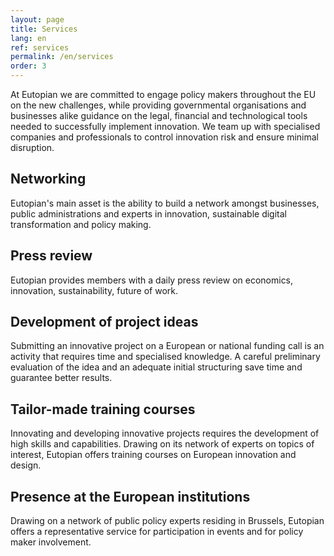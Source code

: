 ```yaml
---
layout: page
title: Services
lang: en
ref: services
permalink: /en/services
order: 3
---
```


At Eutopian we are committed to engage policy makers throughout the EU on the new challenges, while providing governmental organisations and businesses alike guidance on the legal, financial and technological tools needed to successfully implement innovation. We team up with specialised companies and professionals to control innovation risk and ensure minimal disruption.

## Networking

Eutopian's main asset is the ability to build a network amongst businesses, public administrations and experts in innovation, sustainable digital transformation and policy making.

## Press review

Eutopian provides members with a daily press review on economics, innovation, sustainability, future of work.

## Development of project ideas

Submitting an innovative project on a European or national funding call is an activity that requires time and specialised knowledge. A careful preliminary evaluation of the idea and an adequate initial structuring save time and guarantee better results.

## Tailor-made training courses

Innovating and developing innovative projects requires the development of high skills and capabilities. Drawing on its network of experts on topics of interest, Eutopian offers training courses on European innovation and design.

## Presence at the European institutions

Drawing on a network of public policy experts residing in Brussels, Eutopian offers a representative service for participation in events and for policy maker involvement.
